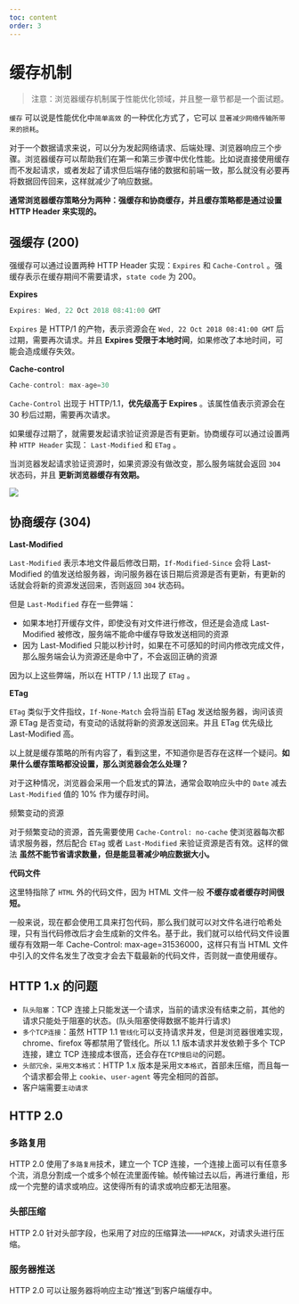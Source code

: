 ```yaml
---
toc: content
order: 3
---
```


# 缓存机制

> 注意：浏览器缓存机制属于性能优化领域，并且整一章节都是一个面试题。

`缓存` 可以说是性能优化中`简单高效` 的一种优化方式了，它可以 `显著减少网络传输所带来的损耗`。

对于一个数据请求来说，可以分为发起网络请求、后端处理、浏览器响应三个步骤。浏览器缓存可以帮助我们在第一和第三步骤中优化性能。比如说直接使用缓存而不发起请求，或者发起了请求但后端存储的数据和前端一致，那么就没有必要再将数据回传回来，这样就减少了响应数据。

**通常浏览器缓存策略分为两种：强缓存和协商缓存，并且缓存策略都是通过设置 HTTP Header 来实现的。**

## 强缓存 (200)

强缓存可以通过设置两种 HTTP Header 实现：`Expires` 和 `Cache-Control` 。强缓存表示在缓存期间不需要请求，`state code` 为 200。

**Expires**

```js
Expires: Wed, 22 Oct 2018 08:41:00 GMT
```

`Expires` 是 HTTP/1 的产物，表示资源会在 `Wed, 22 Oct 2018 08:41:00 GMT` 后过期，需要再次请求。并且 **Expires 受限于本地时间**，如果修改了本地时间，可能会造成缓存失效。

**Cache-control**

```js
Cache-control: max-age=30
```

`Cache-Control` 出现于 HTTP/1.1，**优先级高于 Expires** 。该属性值表示资源会在 30 秒后过期，需要再次请求。

如果缓存过期了，就需要发起请求验证资源是否有更新。协商缓存可以通过设置两种 `HTTP Header` 实现： `Last-Modified` 和 `ETag` 。

当浏览器发起请求验证资源时，如果资源没有做改变，那么服务端就会返回 `304` 状态码，并且 **更新浏览器缓存有效期。**

![](https://user-gold-cdn.xitu.io/2018/12/6/16782357baddf1c6?imageView2/0/w/1280/h/960/format/webp/ignore-error/1)

## 协商缓存 (304)

**Last-Modified**

`Last-Modified` 表示本地文件最后修改日期，`If-Modified-Since` 会将 Last-Modified 的值发送给服务器，询问服务器在该日期后资源是否有更新，有更新的话就会将新的资源发送回来，否则返回 `304` 状态码。

但是 `Last-Modified` 存在一些弊端：

-   如果本地打开缓存文件，即使没有对文件进行修改，但还是会造成 Last-Modified 被修改，服务端不能命中缓存导致发送相同的资源
-   因为 Last-Modified 只能以秒计时，如果在不可感知的时间内修改完成文件，那么服务端会认为资源还是命中了，不会返回正确的资源

因为以上这些弊端，所以在 HTTP / 1.1 出现了 `ETag` 。

**ETag**

`ETag` 类似于文件指纹，`If-None-Match` 会将当前 ETag 发送给服务器，询问该资源 ETag 是否变动，有变动的话就将新的资源发送回来。并且 ETag 优先级比 Last-Modified 高。

以上就是缓存策略的所有内容了，看到这里，不知道你是否存在这样一个疑问。**如果什么缓存策略都没设置，那么浏览器会怎么处理？**

对于这种情况，浏览器会采用一个启发式的算法，通常会取响应头中的 `Date` 减去 `Last-Modified` 值的 10% 作为缓存时间。

频繁变动的资源

对于频繁变动的资源，首先需要使用 `Cache-Control: no-cache` 使浏览器每次都请求服务器，然后配合 `ETag` 或者 `Last-Modified` 来验证资源是否有效。这样的做法 **虽然不能节省请求数量，但是能显著减少响应数据大小。**

**代码文件**

这里特指除了 `HTML` 外的代码文件，因为 HTML 文件一般 **不缓存或者缓存时间很短。**

一般来说，现在都会使用工具来打包代码，那么我们就可以对文件名进行哈希处理，只有当代码修改后才会生成新的文件名。基于此，我们就可以给代码文件设置缓存有效期一年 Cache-Control: max-age=31536000，这样只有当 HTML 文件中引入的文件名发生了改变才会去下载最新的代码文件，否则就一直使用缓存。

## HTTP 1.x 的问题

-   `队头阻塞`：TCP 连接上只能发送一个请求，当前的请求没有结束之前，其他的请求只能处于阻塞的状态。(队头阻塞使得数据不能并行请求)
-   `多个TCP连接`：虽然 HTTP 1.1 `管线化`可以支持请求并发，但是浏览器很难实现，chrome、firefox 等都禁用了管线化。所以 1.1 版本请求并发依赖于多个 TCP 连接，建立 TCP 连接成本很高，还会存在`TCP慢启动`的问题。
-   `头部冗余，采用文本格式`：HTTP 1.x 版本是采用`文本格式`，首部未压缩，而且每一个请求都会带上 `cookie`、`user-agent` 等完全相同的首部。
-   客户端需要`主动请求`

## HTTP 2.0

### 多路复用

HTTP 2.0 使用了`多路复用`技术，建立一个 TCP 连接，一个连接上面可以有任意多个流，消息分割成一个或多个帧在流里面传输。帧传输过去以后，再进行重组，形成一个完整的请求或响应。这使得所有的请求或响应都无法阻塞。

### 头部压缩

HTTP 2.0 针对头部字段，也采用了对应的压缩算法——`HPACK`，对请求头进行压缩。

### 服务器推送

HTTP 2.0 可以让服务器将响应主动“推送”到客户端缓存中。
